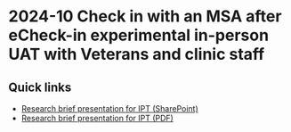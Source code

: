 # 2024-10 Check in with an MSA after eCheck-in experimental in-person UAT with Veterans and clinic staff

## Quick links

- [Research brief presentation for IPT (SharePoint)](https://dvagov.sharepoint.com/:b:/s/AppointmentsUXSync/Efw3ivysXEpBhLyoL2Ef9tsBkixTIeb-zN9JoVMOj57FFg?e=ouTapF)
- [Research brief presentation for IPT (PDF)](https://github.com/user-attachments/files/17245787/See.staff.after.Check-in.-.IPT.Presentation.pdf)
